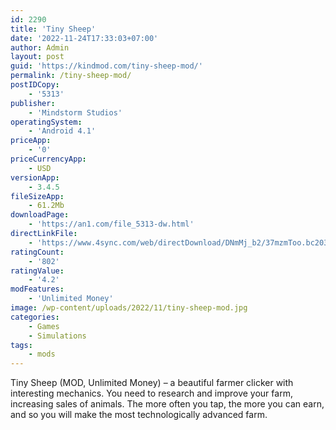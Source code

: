 ```yaml
---
id: 2290
title: 'Tiny Sheep'
date: '2022-11-24T17:33:03+07:00'
author: Admin
layout: post
guid: 'https://kindmod.com/tiny-sheep-mod/'
permalink: /tiny-sheep-mod/
postIDCopy:
    - '5313'
publisher:
    - 'Mindstorm Studios'
operatingSystem:
    - 'Android 4.1'
priceApp:
    - '0'
priceCurrencyApp:
    - USD
versionApp:
    - 3.4.5
fileSizeApp:
    - 61.2Mb
downloadPage:
    - 'https://an1.com/file_5313-dw.html'
directLinkFile:
    - 'https://www.4sync.com/web/directDownload/DNmMj_b2/37mzmToo.bc20338ddd2e1f5818a8a346eb00af50'
ratingCount:
    - '802'
ratingValue:
    - '4.2'
modFeatures:
    - 'Unlimited Money'
image: /wp-content/uploads/2022/11/tiny-sheep-mod.jpg
categories:
    - Games
    - Simulations
tags:
    - mods
---
```


Tiny Sheep (MOD, Unlimited Money) – a beautiful farmer clicker with interesting mechanics. You need to research and improve your farm, increasing sales of animals. The more often you tap, the more you can earn, and so you will make the most technologically advanced farm.